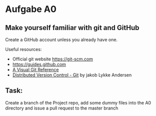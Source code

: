 # Aufgabe A0
## Make yourself familiar with git and GitHub

Create a GitHub account unless you already have one.

Useful resources:
* Official git website https://git-scm.com
* https://guides.github.com
* [A Visual Git Reference](https://marklodato.github.io/visual-git-guide/index-en.html)
* [Distributed Version Control - Git](https://imada.sdu.dk/~jlandersen/_static/git.pdf) by jakob Lykke Andersen

## Task:
Create a branch of the Project repo, add some dummy files into the A0 directory and issue a pull request to the master branch
